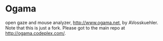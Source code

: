 # Ogama

open gaze and mouse analyzer,  http://www.ogama.net, by AVosskuehler. Note that this is just a fork. Please got to the main repo at http://ogama.codeplex.com/. 

